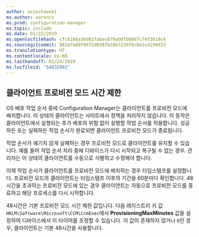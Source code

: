 ```yaml
---
author: aczechowski
ms.author: aaroncz
ms.prod: configuration-manager
ms.topic: include
ms.date: 01/22/2019
ms.openlocfilehash: cfc6166a36d61fabec679ab0fb8867c74f3619c4
ms.sourcegitcommit: b8167a60fd6f2d8387b2db723976c0e2c4198d33
ms.translationtype: HT
ms.contentlocale: ko-KR
ms.lasthandoff: 01/24/2019
ms.locfileid: "54832992"
---
```

## <a name="bkmk_osdprov"></a> 클라이언트 프로비전 모드 시간 제한
<!--3197824-->

OS 배포 작업 순서 중에 Configuration Manager는 클라이언트를 프로비전 모드에 배치합니다. 이 상태의 클라이언트는 사이트에서 정책을 처리하지 않습니다. 이 동작은 클라이언트에서 실행되는 추가 배포의 위험 없이 실행할 작업 순서를 허용합니다. 성공하든 또는 실패하든 작업 순서가 완료되면 클라이언트 프로비전 모드가 종료됩니다.

작업 순서가 예기치 않게 실패하는 경우 프로비전 모드로 클라이언트를 유지할 수 있습니다. 예를 들어 작업 순서 처리 중에 디바이스가 다시 시작되고 복구될 수 없는 경우. 관리자는 이 상태의 클라이언트를 수동으로 식별하고 수정해야 합니다. 

이제 작업 순서가 클라이언트를 프로비전 모드에 배치하는 경우 타임스탬프를 설정합니다. 프로비전 모드의 클라이언트는 타임스탬프 이후의 기간을 60분마다 확인합니다. 48시간을 초과하는 프로비전 모드에 있는 경우 클라이언트는 자동으로 프로비전 모드를 종료하고 해당 프로세스를 다시 시작합니다. 

48시간은 기본 프로비전 모드 시간 제한 값입니다. 다음 레지스트리 키 값 `HKLM\Software\Microsoft\CCM\CcmExec`에서 **ProvisioningMaxMinutes** 값을 설정하여 디바이스에서 이 타이머를 조정할 수 있습니다. 이 값이 존재하지 않거나 `0`인 경우, 클라이언트는 기본 48시간을 사용합니다. 

<!-- 
The following diagrams show the process flow for the task sequence and the client:

#### Task sequence
![Flow diagram of task sequence setting provisioning mode](../../media/3197824-ts-flow.png) 

#### Client remediation
![Flow diagram of client exiting provisioning mode](../../media/3197824-client-flow.png) 

-->
